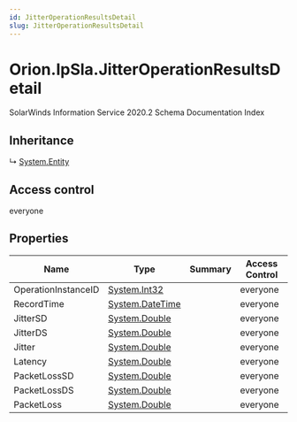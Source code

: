 ```yaml
---
id: JitterOperationResultsDetail
slug: JitterOperationResultsDetail
---
```


# Orion.IpSla.JitterOperationResultsDetail

SolarWinds Information Service 2020.2 Schema Documentation Index

## Inheritance

↳ [System.Entity](./../System/Entity)

## Access control

everyone

## Properties

| Name | Type | Summary | Access Control |
| ------ | ------ | ------ | ------ |
| OperationInstanceID | [System.Int32](https://docs.microsoft.com/en-us/dotnet/api/system.int32) |  | everyone |
| RecordTime | [System.DateTime](https://docs.microsoft.com/en-us/dotnet/api/system.datetime) |  | everyone |
| JitterSD | [System.Double](https://docs.microsoft.com/en-us/dotnet/api/system.double) |  | everyone |
| JitterDS | [System.Double](https://docs.microsoft.com/en-us/dotnet/api/system.double) |  | everyone |
| Jitter | [System.Double](https://docs.microsoft.com/en-us/dotnet/api/system.double) |  | everyone |
| Latency | [System.Double](https://docs.microsoft.com/en-us/dotnet/api/system.double) |  | everyone |
| PacketLossSD | [System.Double](https://docs.microsoft.com/en-us/dotnet/api/system.double) |  | everyone |
| PacketLossDS | [System.Double](https://docs.microsoft.com/en-us/dotnet/api/system.double) |  | everyone |
| PacketLoss | [System.Double](https://docs.microsoft.com/en-us/dotnet/api/system.double) |  | everyone |

